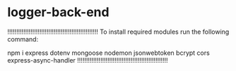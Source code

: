 # logger-back-end

!!!!!!!!!!!!!!!!!!!!!!!!!!!!!!!!!!!!!!!!!!!!!!!!!!!
To install required modules run the following command:

npm i express dotenv mongoose nodemon jsonwebtoken bcrypt cors express-async-handler
!!!!!!!!!!!!!!!!!!!!!!!!!!!!!!!!!!!!!!!!!!!!!!!!!!!